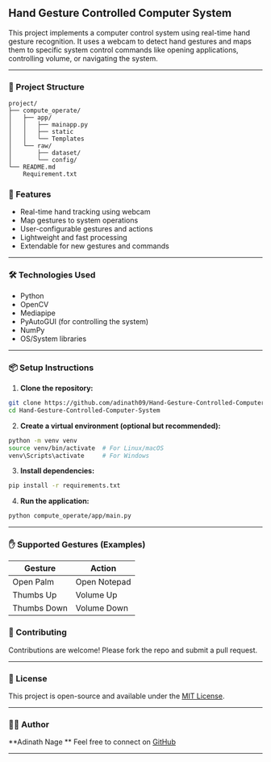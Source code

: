 



## Hand Gesture Controlled Computer System

This project implements a computer control system using real-time hand gesture recognition. It uses a webcam to detect hand gestures and maps them to specific system control commands like opening applications, controlling volume, or navigating the system.

---

### 📁 Project Structure

```
project/
├── compute_operate/
│   ├── app/
│   │   ├── mainapp.py
│   │   ├── static 
│   │   └── Templates
│   └── raw/
│       ├── dataset/
│       └── config/
└── README.md
    Requirement.txt        
```

### 🚀 Features

* Real-time hand tracking using webcam
* Map gestures to system operations
* User-configurable gestures and actions
* Lightweight and fast processing
* Extendable for new gestures and commands

---

### 🛠️ Technologies Used

* Python
* OpenCV
* Mediapipe
* PyAutoGUI (for controlling the system)
* NumPy
* OS/System libraries

---

### 📦 Setup Instructions

1. **Clone the repository:**

```bash
git clone https://github.com/adinath09/Hand-Gesture-Controlled-Computer-System.git
cd Hand-Gesture-Controlled-Computer-System
```

2. **Create a virtual environment (optional but recommended):**

```bash
python -m venv venv
source venv/bin/activate  # For Linux/macOS
venv\Scripts\activate     # For Windows
```

3. **Install dependencies:**

```bash
pip install -r requirements.txt
```


4. **Run the application:**

```bash
python compute_operate/app/main.py
```

---

### ✋ Supported Gestures (Examples)

| Gesture        | Action            |
| -------------- | ----------------- |
| Open Palm      | Open Notepad      |
| Thumbs Up      | Volume Up         |
| Thumbs Down    | Volume Down       |


### 🤝 Contributing

Contributions are welcome! Please fork the repo and submit a pull request.

---

### 📄 License

This project is open-source and available under the [MIT License](LICENSE).

---

### 👨‍💻 Author

**Adinath  Nage **
Feel free to connect on [GitHub](https://github.com/adinath09)

---

